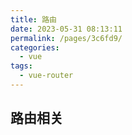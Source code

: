 ```yaml
---
title: 路由
date: 2023-05-31 08:13:11
permalink: /pages/3c6fd9/
categories:
  - vue
tags:
  - vue-router
---
```


## 路由相关
